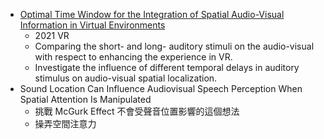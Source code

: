 * [Optimal Time Window for the Integration of Spatial Audio-Visual Information in Virtual Environments](https://ieeexplore.ieee.org/document/9417694)
	* 2021 VR
	* Comparing the short- and long- auditory stimuli on the audio-visual with respect to enhancing the experience in VR.
	* Investigate the influence of different temporal delays in auditory stimulus on audio-visual spatial localization.
* Sound Location Can Influence Audiovisual Speech Perception When Spatial Attention Is Manipulated
	* 挑戰 McGurk Effect 不會受聲音位置影響的這個想法
	* 操弄空間注意力